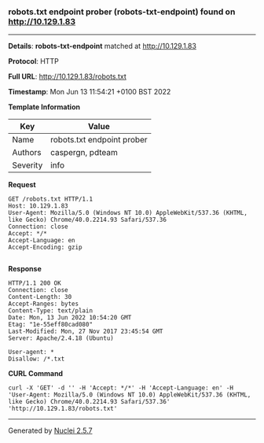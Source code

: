 ### robots.txt endpoint prober (robots-txt-endpoint) found on http://10.129.1.83
---
**Details**: **robots-txt-endpoint**  matched at http://10.129.1.83

**Protocol**: HTTP

**Full URL**: http://10.129.1.83/robots.txt

**Timestamp**: Mon Jun 13 11:54:21 +0100 BST 2022

**Template Information**

| Key | Value |
|---|---|
| Name | robots.txt endpoint prober |
| Authors | caspergn, pdteam |
| Severity | info |

**Request**

```http
GET /robots.txt HTTP/1.1
Host: 10.129.1.83
User-Agent: Mozilla/5.0 (Windows NT 10.0) AppleWebKit/537.36 (KHTML, like Gecko) Chrome/40.0.2214.93 Safari/537.36
Connection: close
Accept: */*
Accept-Language: en
Accept-Encoding: gzip


```

**Response**

```http
HTTP/1.1 200 OK
Connection: close
Content-Length: 30
Accept-Ranges: bytes
Content-Type: text/plain
Date: Mon, 13 Jun 2022 10:54:20 GMT
Etag: "1e-55eff80cad080"
Last-Modified: Mon, 27 Nov 2017 23:45:54 GMT
Server: Apache/2.4.18 (Ubuntu)

User-agent: *
Disallow: /*.txt
```


**CURL Command**
```
curl -X 'GET' -d '' -H 'Accept: */*' -H 'Accept-Language: en' -H 'User-Agent: Mozilla/5.0 (Windows NT 10.0) AppleWebKit/537.36 (KHTML, like Gecko) Chrome/40.0.2214.93 Safari/537.36' 'http://10.129.1.83/robots.txt'
```
---
Generated by [Nuclei 2.5.7](https://github.com/projectdiscovery/nuclei)